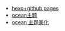 + [hexo+github pages](https://www.cnblogs.com/fengxiongZz/p/7707219.html)
+ [ocean主题](https://zhwangart.github.io/2018/11/30/Ocean/)
+ [ocean 主题美化](https://www.jianshu.com/p/2ff59a13973c)
